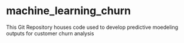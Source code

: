 # machine_learning_churn

This Git Repository houses code used to develop predictive moedeling outputs for customer churn analysis 
